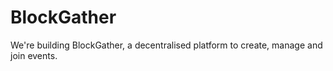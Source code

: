# BlockGather
We're building BlockGather, a decentralised platform to create, manage and join events.
